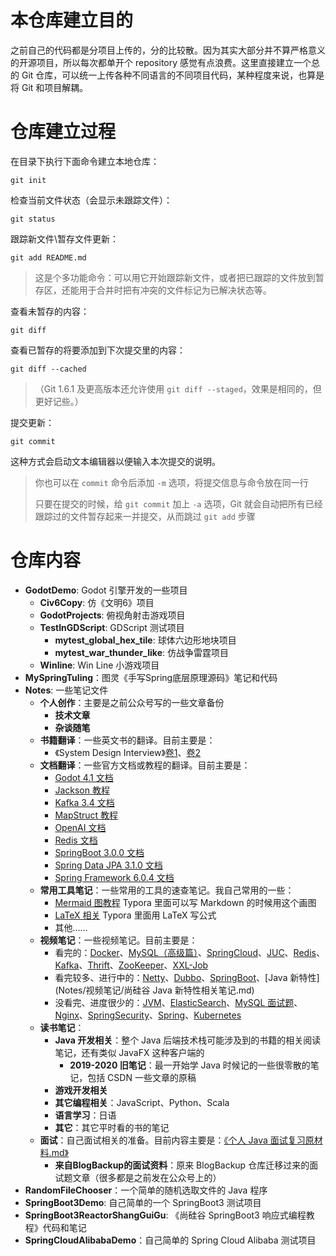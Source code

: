 # 本仓库建立目的

之前自己的代码都是分项目上传的，分的比较散。因为其实大部分并不算严格意义的开源项目，所以每次都单开个 repository 感觉有点浪费。这里直接建立一个总的 Git 仓库，可以统一上传各种不同语言的不同项目代码，某种程度来说，也算是将 Git 和项目解耦。

# 仓库建立过程

在目录下执行下面命令建立本地仓库：

```shell
git init
```

检查当前文件状态（会显示未跟踪文件）：

```shell
git status
```

跟踪新文件\暂存文件更新：

```shell
git add README.md
```

> 这是个多功能命令：可以用它开始跟踪新文件，或者把已跟踪的文件放到暂存区，还能用于合并时把有冲突的文件标记为已解决状态等。

查看未暂存的内容：

```shell
git diff
```

查看已暂存的将要添加到下次提交里的内容：

```shell
git diff --cached
```

> （Git 1.6.1 及更高版本还允许使用 `git diff --staged`，效果是相同的，但更好记些。）

提交更新：

```shell
git commit
```

这种方式会启动文本编辑器以便输入本次提交的说明。

> 你也可以在 `commit` 命令后添加 `-m` 选项，将提交信息与命令放在同一行
>
> 只要在提交的时候，给 `git commit` 加上 `-a` 选项，Git 就会自动把所有已经跟踪过的文件暂存起来一并提交，从而跳过 `git add` 步骤



# 仓库内容

- **GodotDemo**: Godot 引擎开发的一些项目
  - **Civ6Copy**: 仿《文明6》项目
  - **GodotProjects**: 俯视角射击游戏项目
  - **TestInGDScript**: GDScript 测试项目
    - **mytest_global_hex_tile**: 球体六边形地块项目
    - **mytest_war_thunder_like**: 仿战争雷霆项目
  - **Winline**: Win Line 小游戏项目
- **MySpringTuling**：图灵《手写Spring底层原理源码》笔记和代码
- **Notes**: 一些笔记文件
  - **个人创作**：主要是之前公众号写的一些文章备份
    - **技术文章**
    - **杂谈随笔**
  - **书籍翻译**：一些英文书的翻译。目前主要是：
    - 《System Design Interview》[卷1](Notes/书籍翻译/SystemDesignInterview翻译.md)、[卷2](Notes/书籍翻译/SystemDesignInterview翻译.md)
  - **文档翻译**：一些官方文档或教程的翻译。目前主要是：
    - [Godot 4.1 文档](Notes/文档翻译/Godot4.1官方文档翻译.md)
    - [Jackson 教程](Notes/文档翻译/Jackson框架Baeldung教程翻译.md)
    - [Kafka 3.4 文档](Notes/文档翻译/Kafka3.4官方文档翻译.md)
    - [MapStruct 教程](Notes/文档翻译/MapStruct框架Baeldung教程翻译.md)
    - [OpenAI 文档](Notes/文档翻译/OpenAI官方文档翻译.md)
    - [Redis 文档](Notes/文档翻译/Redis官方文档翻译.md)
    - [SpringBoot 3.0.0 文档](Notes/文档翻译/SpringBoot3.0.0官方文档翻译.md)
    - [Spring Data JPA 3.1.0 文档](Notes/文档翻译/SpringDataJPA3.1.0官方文档翻译.md)
    - [Spring Framework 6.0.4 文档](Notes/文档翻译/SpringFramework6.0.4官方文档翻译.md)
  - **常用工具笔记**：一些常用的工具的速查笔记。我自己常用的一些：
    - [Mermaid 图教程](Notes/常用工具笔记/Mermaid图教程.md) Typora 里面可以写 Markdown 的时候用这个画图
    - [LaTeX 相关](Notes/常用工具笔记/LaTeX相关.md) Typora 里面用 LaTeX 写公式
    - 其他……
  - **视频笔记**：一些视频笔记。目前主要是：
    - 看完的：[Docker](Notes/视频笔记/《尚硅谷Docker实战教程》笔记.md)、[MySQL（高级篇）](Notes/视频笔记/尚硅谷《MySQL数据库入门到大牛》笔记.md)、[SpringCloud](Notes/视频笔记/《尚硅谷2024最新SpringCloud教程》笔记.md)、[JUC](Notes/视频笔记/《尚硅谷JUC并发编程（对标阿里P6-P7）》笔记.md)、[Redis](Notes/视频笔记/《尚硅谷Redis零基础到进阶》笔记.md)、[Kafka](Notes/视频笔记/《尚硅谷Kafka3.x教程》笔记.md)、[Thrift](Notes/视频笔记/图灵《一个半小时学会轻量级、跨语言的RPC框架Thrift》笔记.md)、[ZooKeeper](Notes/视频笔记/《尚硅谷大数据技术之Zookeeper3.5.7版本教程》笔记.md)、[XXL-Job](Notes/视频笔记/《1小时掌握XXL-JOB分布式调度实战》笔记.md)
    - 看完较多、进行中的：[Netty](Notes/视频笔记/《尚硅谷Netty视频教程》笔记.md)、[Dubbo](Notes/视频笔记/《Dubbo源码解读与实战》笔记.md)、[SpringBoot](Notes/视频笔记/《尚硅谷SpringBoot零基础教程》笔记.md)、[Java 新特性](Notes/视频笔记/尚硅谷 Java 新特性相关笔记.md)
    - 没看完、进度很少的：[JVM](Notes/视频笔记/《尚硅谷JVM精讲与GC调优教程》笔记.md)、[ElasticSearch](Notes/视频笔记/《尚硅谷ElasticSearch教程入门到精通》笔记.md)、[MySQL 面试题](Notes/视频笔记/《尚硅谷MySQL数据库面试题宝典》笔记.md)、[Nginx](Notes/视频笔记/《尚硅谷Nginx教程（亿级流量nginx架构设计）》笔记.md)、[SpringSecurity](Notes/视频笔记/《尚硅谷SpringSecurity+OAuth2权限管理实战教程》笔记.md)、[Spring](Notes/视频笔记/《尚硅谷Spring零基础入门到进阶，一套搞定spring6》笔记.md)、[Kubernetes](Notes/视频笔记/尚硅谷《云原生Java架构师的第一课K8s+Docker+KubeSphere+DevOps》笔记.md)
  - **读书笔记**：
    - **Java 开发相关**：整个 Java 后端技术栈可能涉及到的书籍的相关阅读笔记，还有类似 JavaFX 这种客户端的
      - **2019-2020 旧笔记**：最一开始学 Java 时候记的一些很零散的笔记，包括 CSDN 一些文章的原稿
    - **游戏开发相关**
    - **其它编程相关**：JavaScript、Python、Scala
    - **语言学习**：日语
    - **其它**：其它平时看的书的笔记
  - **面试**：自己面试相关的准备。目前内容主要是：[《个人 Java 面试复习原材料.md》](Notes/面试/个人Java面试复习原材料.md)
    - **来自BlogBackup的面试资料**：原来 BlogBackup 仓库迁移过来的面试题文章（很多都是之前发在公众号上的）
- **RandomFileChooser**：一个简单的随机选取文件的 Java 程序
- **SpringBoot3Demo**: 自己简单的一个 SpringBoot3 测试项目
- **SpringBoot3ReactorShangGuiGu**: 《尚硅谷 SpringBoot3 响应式编程教程》代码和笔记
- **SpringCloudAlibabaDemo**：自己简单的 Spring Cloud Alibaba 测试项目